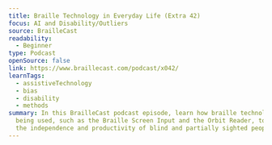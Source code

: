 ```yaml
---
title: Braille Technology in Everyday Life (Extra 42)
focus: AI and Disability/Outliers
source: BrailleCast
readability:
  - Beginner
type: Podcast
openSource: false
link: https://www.braillecast.com/podcast/x042/
learnTags:
  - assistiveTechnology
  - bias
  - disability
  - methods
summary: In this BrailleCast podcast episode, learn how braille technology is
  being used, such as the Braille Screen Input and the Orbit Reader, to improve
  the independence and productivity of blind and partially sighted people.
---
```

